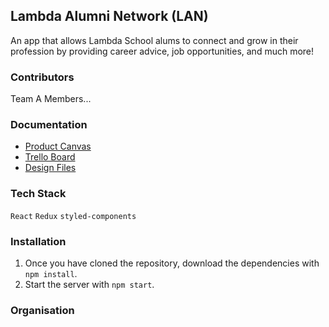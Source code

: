 ## Lambda Alumni Network (LAN)

An app that allows Lambda School alums to connect and grow in their profession by providing career advice, job opportunities, and much more!

### Contributors

Team A Members...

### Documentation

- [Product Canvas](https://docs.google.com/document/d/1-EyxKbikGrsTf08nTBxqso0zCdZ0HnKnJG7sbXu-d3s/edit#heading=h.n2quesrx1caj)
- [Trello Board](https://trello.com/b/NOH7uQ8q/lambda-alumni-network)
- [Design Files](https://projects.invisionapp.com/share/DRJBSR53VNS#/screens?browse)

### Tech Stack

`React`
`Redux`
`styled-components`

### Installation

1. Once you have cloned the repository, download the dependencies with `npm install`.
2. Start the server with `npm start`.


### Organisation

